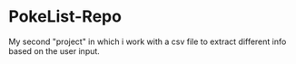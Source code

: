 # PokeList-Repo
My second "project" in which i work with a csv file to extract different info based on the user input.
